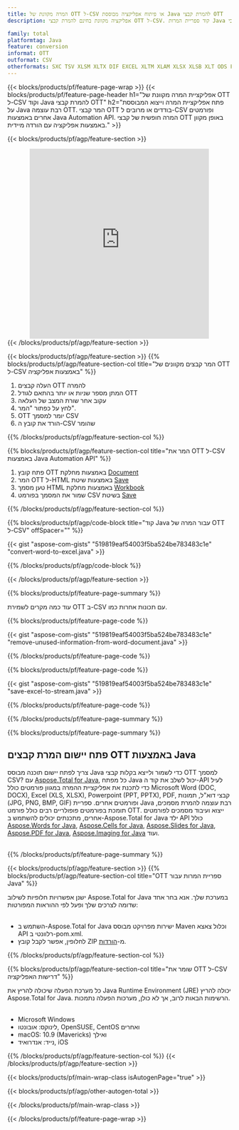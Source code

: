 ```yaml
---
title: המרה מקוונת של OTT ל-CSV או פיתוח אפליקציה מבוססת Java להמרת קבצי OTT
description: אפליקציה מקוונת בחינם להמרת קבצי OTT ל-CSV. קוד ספריית המרות Java עבור מסמכי OTT.  

family: total
platformtag: Java
feature: conversion
informat: OTT
outformat: CSV
otherformats: SXC TSV XLSM XLTX DIF EXCEL XLTM XLAM XLSX XLSB XLT ODS FODS XLS
---
```

{{< blocks/products/pf/feature-page-wrap >}}
{{< blocks/products/pf/feature-page-header h1="אפליקציית המרה מקוונת של OTT ל-CSV וקוד Java להמרת קבצי OTT" h2="פתח אפליקציית המרה וייצוא המבוססת על Java רבת עוצמה OTT.  המר קבצי OTT בודדים או מרובים ל-CSV ופורמטים אחרים באמצעות Java Automation API.  המרה חופשית של קבצי OTT באופן מקוון באמצעות אפליקציה עם הורדה מיידית." >}}


{{< blocks/products/pf/agp/feature-section >}}

<div class="container-fluid agp-content bg-white aboutfile box-1 vh100 section nopbtm">
<div class=container>
<div class=row>
<div class="demobox tc col-md-12 padding-0" align="center">

<iframe title="אפליקציית המרות מקוונת בחינם מ-OTT ל-CSV" style="border: none; height: 426px;" scrolling="no" src="https://total-conversion-app-65z5r2lp.k8s.dynabic.com/?to=csv&from=ott" id="child-iframe" width="80%"></iframe>

</div></div>
</div></div>
{{< /blocks/products/pf/agp/feature-section >}}


{{< blocks/products/pf/agp/feature-section >}}
{{% blocks/products/pf/agp/feature-section-col title="המר קבצים מקוונים של OTT ל-CSV באמצעות אפליקציה" %}}

1. העלה קבצים OTT להמרה
1. המתן מספר שניות או יותר בהתאם לגודל OTT
1. עקוב אחר שורת המצב של העלאה
1. לחץ על כפתור "המר".
1. OTT יומר למסמך CSV
1. הורד את קובץ ה-CSV שהומר

{{% /blocks/products/pf/agp/feature-section-col %}}

{{% blocks/products/pf/agp/feature-section-col title="המר את OTT ל-CSV באמצעות Java Automation API" %}}


1. פתח קובץ OTT באמצעות מחלקת [Document](https://reference.aspose.com/words/java/com.aspose.words/Document)
2. המר OTT ל-HTML באמצעות שיטת [Save](https://reference.aspose.com/words/java/com.aspose.words/Document#save(java.lang.String,com.aspose.words.SaveOptions))
3. טען מסמך HTML באמצעות מחלקת [Workbook](https://reference.aspose.com/cells/java/com.aspose.cells/Workbook)
4. שמור את המסמך בפורמט CSV בשיטת [Save](https://reference.aspose.com/cells/java/com.aspose.cells/workbook#save(java.lang.String,%20com.aspose.cells.SaveOptions))



{{% /blocks/products/pf/agp/feature-section-col %}}

{{% blocks/products/pf/agp/code-block title="קוד Java עבור המרה של OTT ל-CSV" offSpacer="" %}}

{{< gist "aspose-com-gists" "519819eaf54003f5ba524be783483c1e" "convert-word-to-excel.java" >}}

{{% /blocks/products/pf/agp/code-block %}}

{{< /blocks/products/pf/agp/feature-section >}}

{{% blocks/products/pf/feature-page-summary %}}

עוד כמה מקרים לשמירת OTT ב-CSV עם תכונות אחרות כמו.

{{% blocks/products/pf/feature-page-code %}}
{{< gist "aspose-com-gists" "519819eaf54003f5ba524be783483c1e" "remove-unused-information-from-word-document.java" >}}
{{% /blocks/products/pf/feature-page-code  %}}
{{% blocks/products/pf/feature-page-code %}}
{{< gist "aspose-com-gists" "519819eaf54003f5ba524be783483c1e" "save-excel-to-stream.java" >}}
{{% /blocks/products/pf/feature-page-code  %}}


{{% /blocks/products/pf/feature-page-summary %}}

{{% blocks/products/pf/feature-page-summary %}}

<h2>פתח יישום המרת קבצים OTT באמצעות Java</h2>

צריך לפתח יישום תוכנה מבוסס Java כדי לשמור ולייצא בקלות קבצי OTT למסמך CSV?  עם [Aspose.Total for Java](https://products.aspose.com/total/he/java/), כל מפתח Java יכול לשלב את קוד ה-API לעיל כדי לתכנת את אפליקציית ההמרה במגוון פורמטים כולל Microsoft Word (DOC, DOCX), Excel (XLS, XLSX), Powerpoint (PPT, PPTX), PDF, קבצי דוא"ל, תמונות (JPG, PNG, BMP, GIF) ופורמטים אחרים.  ספריית Java רבת עוצמה להמרת מסמכים, תומכת בפורמטים פופולריים רבים כולל פורמט OTT.  ייצוא ועיבוד מסמכים לפורמטים אחרים, מתכנתים יכולים להשתמש ב-Aspose.Total for Java ילד API כולל [Aspose.Words for Java](https://products.aspose.com/words/he/java/), [Aspose.Cells for Java](https://products.aspose.com/cells/he/java/), [Aspose.Slides for Java](https://products.aspose.com/slides/he/java/), [Aspose.PDF for Java](https://products.aspose.com/pdf/he/java/), [Aspose.Imaging for Java](https://products.aspose.com/imaging/he/java/) ועוד.<br /><br />

{{% /blocks/products/pf/feature-page-summary %}}

{{< blocks/products/pf/agp/feature-section >}}
{{% blocks/products/pf/agp/feature-section-col title="OTT ספריית המרות עבור Java" %}}

ישנן אפשרויות חלופיות לשילוב Aspose.Total for Java במערכת שלך.  אנא בחר אחד שדומה לצרכים שלך ופעל לפי ההוראות המפורטות:<br /><br />

- השתמש ב-Aspose.Total for Java ישירות מפרויקט מבוסס Maven וכלול צאצא API רלוונטי ב-pom.xml.
- לחלופין, אפשר לקבל קובץ ZIP מ-[הורדות](https://releases.aspose.com/total/java).

{{% /blocks/products/pf/agp/feature-section-col %}}

{{% blocks/products/pf/agp/feature-section-col title="שומר את OTT ל-CSV דרישות האפליקציה" %}}

כל מערכת הפעלה שיכולה להריץ את Java Runtime Environment (JRE) יכולה להריץ Aspose.Total for Java.  הרשימות הבאות לרוב, אך לא כולן, מערכות הפעלה נתמכות.  <br /><br />
- Microsoft Windows
- לינוקס: אובונטו, OpenSUSE, CentOS ואחרים
- macOS: 10.9 (Mavericks) ואילך
- נייד: אנדרואיד, iOS

{{% /blocks/products/pf/agp/feature-section-col %}}
{{< /blocks/products/pf/agp/feature-section >}}

{{< blocks/products/pf/main-wrap-class isAutogenPage="true" >}}

{{< blocks/products/pf/agp/other-autogen-total >}}

{{< /blocks/products/pf/main-wrap-class >}}

{{< /blocks/products/pf/feature-page-wrap >}}